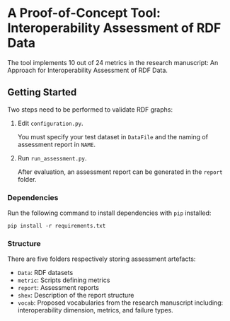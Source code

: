 


# A Proof-of-Concept Tool: Interoperability Assessment of RDF Data    

The tool implements 10 out of 24 metrics in the research manuscript: 
An Approach for Interoperability Assessment of RDF Data.

## Getting Started
Two steps need to be performed to validate RDF graphs:
1. Edit `configuration.py`. 

    You must specify your test dataset in `DataFile` 
    and the naming of assessment report in `NAME`.
    
2. Run `run_assessment.py`.

    After evaluation, an assessment report can be generated in the `report` folder.

### Dependencies
Run the following command to install dependencies with `pip` installed:
 
```
pip install -r requirements.txt
```

### Structure 
There are five folders respectively storing assessment artefacts:

* `Data`: RDF datasets
* `metric`: Scripts defining metrics
* `report`: Assessment reports 
* `shex`: Description of the report structure
* `vocab`: Proposed vocabularies from the research manuscript including: interoperability dimension, metrics, and failure types.


